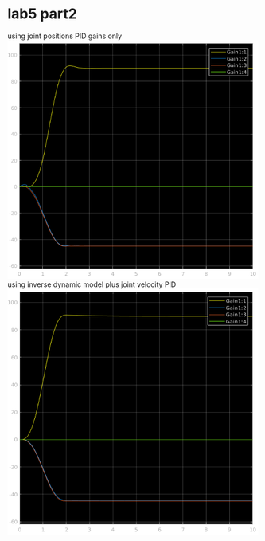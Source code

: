 # lab5 part2
using joint positions PID gains only
![using joint positions PID gains only ](https://github.com/ORaZn/robt403labs/blob/main/Lab%205%20part%202-20201022/plot1.png)
using inverse dynamic model plus joint velocity PID
![using inverse dynamic model plus joint velocity PID ](https://github.com/ORaZn/robt403labs/blob/main/Lab%205%20part%202-20201022/plot2.png)

